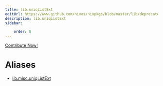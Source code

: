 ```yaml
---
title: lib.uniqListExt
editUrl: https://www.github.com/nixos/nixpkgs/blob/master/lib/deprecated.nix#L100C17
description: lib.uniqListExt
sidebar:

    order: 8
---
```


<a href="https://www.github.com/nixos/nixpkgs/blob/master/lib/deprecated.nix#L100C17">Contribute Now!</a>


# Aliases

- [lib.misc.uniqListExt](/reference/libmisc.uniqListExt)


